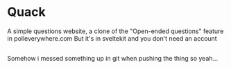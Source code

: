 # Quack
A simple questions website, a clone of the "Open-ended questions" feature in polleverywhere.com
But it's in sveltekit and you don't need an account
##
Somehow i messed something up in git when pushing the thing so yeah...
